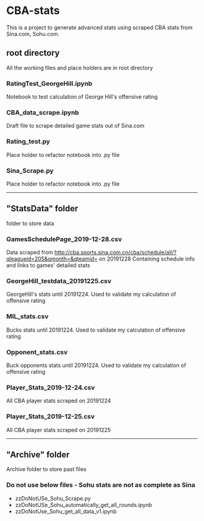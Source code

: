 # CBA-stats

This is a project to generate advanced stats using scraped CBA stats from Sina.com, Sohu.com.

## root directory
All the working files and place holders are in root directory

### RatingTest_GeorgeHill.ipynb
Notebook to test calculation of George Hill's offensive rating

### CBA_data_scrape.ipynb
Draft file to scrape detailed game stats out of Sina.com

### Rating_test.py
Place holder to refactor notebook into .py file

### Sina_Scrape.py
Place holder to refactor notebook into .py file

---

## "StatsData" folder
folder to store data

### GamesSchedulePage_2019-12-28.csv
Data scraped from http://cba.sports.sina.com.cn/cba/schedule/all/?qleagueid=205&qmonth=&qteamid= on 20191228
Containing schedule info and links to games' detailed stats

### GeorgeHill_testdata_20191225.csv
GeorgeHill's stats until 20191224. Used to validate my calculation of offensive rating

### MIL_stats.csv
Bucks stats until 20191224. Used to validate my calculation of offensive rating

### Opponent_stats.csv	
Buck opponents stats until 20191224. Used to validate my calculation of offensive rating

### Player_Stats_2019-12-24.csv	
All CBA player stats scraped on 20191224

### Player_Stats_2019-12-25.csv
All CBA player stats scraped on 20191225

---

## "Archive" folder
Archive folder to store past files

### Do not use below files - Sohu stats are not as complete as Sina

* zzDoNotUSe_Sohu_Scrape.py
* zzDoNotUSe_Sohu_automatically_get_all_rounds.ipynb
* zzDoNotUse_Sohu_get_all_data_v1.ipynb
